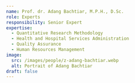 ```yaml
---
name: Prof. dr. Adang Bachtiar, M.P.H., D.Sc.
role: Experts
responsibility: Senior Expert
expertise:
  - Quantitative Research Methodology
  - Health and Hospital Services Administration
  - Quality Assurance
  - Human Resources Management
image:
  src: /images/people/z-adang-bachtiar.webp
  alt: Portrait of Adang Bachtiar
draft: false
---
```

